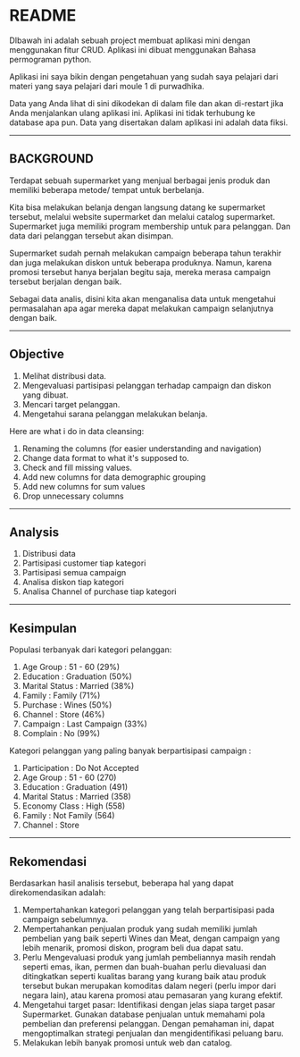 # **README**
DIbawah ini adalah sebuah project membuat aplikasi mini dengan menggunakan fitur CRUD. Aplikasi ini dibuat menggunakan Bahasa permograman python.

Aplikasi ini saya bikin dengan pengetahuan yang sudah saya pelajari dari materi yang saya pelajari dari moule 1 di purwadhika.

Data yang Anda lihat di sini dikodekan di dalam file dan akan di-restart jika Anda menjalankan ulang aplikasi ini. Aplikasi ini tidak terhubung ke database apa pun. Data yang disertakan dalam aplikasi ini adalah data fiksi.

---

## **BACKGROUND**
Terdapat sebuah supermarket yang menjual berbagai jenis produk dan memiliki beberapa metode/ tempat untuk berbelanja. 

Kita bisa melakukan belanja dengan langsung datang ke supermarket tersebut, melalui website supermarket dan melalui catalog supermarket. Supermarket juga memiliki program membership untuk para pelanggan. Dan data dari pelanggan tersebut akan disimpan.

Supermarket sudah pernah melakukan campaign beberapa tahun terakhir dan juga melakukan diskon untuk beberapa produknya. Namun, karena promosi tersebut hanya berjalan begitu saja, mereka merasa campaign tersebut berjalan dengan baik.

Sebagai data analis, disini kita akan menganalisa data untuk mengetahui permasalahan apa agar mereka dapat melakukan campaign selanjutnya dengan baik.

---

## **Objective**

1. Melihat distribusi data.
2. Mengevaluasi  partisipasi pelanggan terhadap campaign dan diskon yang dibuat.
3. Mencari target pelanggan.
4. Mengetahui sarana pelanggan melakukan belanja.

Here are what i do in data cleansing:
1. Renaming the columns (for easier understanding and navigation)
2. Change data format to what it's supposed to.
3. Check and fill missing values.
4. Add new columns for data demographic grouping
5. Add new columns for sum values
6. Drop unnecessary columns

---

## **Analysis**

1. Distribusi data
2. Partisipasi customer tiap kategori
4. Partisipasi semua campaign
5. Analisa diskon tiap kategori
6. Analisa Channel of purchase tiap kategori

---

## **Kesimpulan**

Populasi terbanyak dari kategori pelanggan:
1. Age Group : 51 - 60 (29%)
2. Education : Graduation (50%)
3. Marital Status : Married (38%)
4. Family : Family (71%)
5. Purchase : Wines (50%)
6. Channel : Store (46%)
7. Campaign : Last Campaign (33%)
8. Complain : No (99%)

Kategori pelanggan yang paling banyak berpartisipasi campaign :

1. Participation : Do Not Accepted
2. Age Group : 51 - 60 (270)
3. Education : Graduation (491)
4. Marital Status : Married (358)
5.  Economy Class : High (558)
6. Family : Not Family (564)
7. Channel : Store

---

## **Rekomendasi**

Berdasarkan hasil analisis tersebut, beberapa hal yang dapat direkomendasikan adalah:
1. Mempertahankan kategori pelanggan yang telah berpartisipasi pada campaign sebelumnya. 
2. Mempertahankan penjualan produk yang sudah memiliki jumlah pembelian yang baik seperti Wines dan Meat, dengan campaign yang lebih menarik, promosi diskon, program beli dua dapat satu.
3. Perlu Mengevaluasi produk yang jumlah pembeliannya masih rendah seperti emas, ikan, permen dan buah-buahan perlu dievaluasi dan ditingkatkan seperti kualitas barang yang kurang baik atau produk tersebut bukan merupakan komoditas dalam negeri (perlu impor dari negara lain), atau karena promosi atau pemasaran yang kurang efektif.
4. Mengetahui target pasar: Identifikasi dengan jelas siapa target pasar Supermarket. Gunakan database penjualan untuk memahami pola pembelian dan preferensi pelanggan. Dengan pemahaman ini, dapat mengoptimalkan strategi penjualan dan mengidentifikasi peluang baru.
5. Melakukan lebih banyak promosi untuk web dan catalog.

